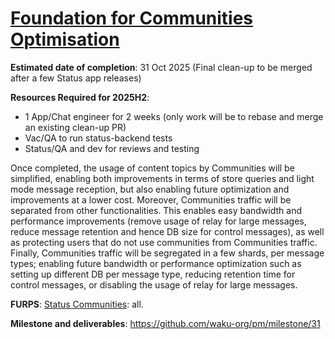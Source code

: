 # [Foundation for Communities Optimisation](https://github.com/waku-org/pm/milestone/31)

**Estimated date of completion**: 31 Oct 2025 (Final clean-up to be merged after a few Status app releases)

**Resources Required for 2025H2**:
- 1 App/Chat engineer for 2 weeks (only work will be to rebase and merge an existing clean-up PR)
- Vac/QA to run status-backend tests
- Status/QA and dev for reviews and testing

Once completed, the usage of content topics by Communities will be simplified,
enabling both improvements in terms of store queries and light mode message reception,
but also enabling future optimization and improvements at a lower cost.
Moreover, Communities traffic will be separated from other functionalities.
This enables easy bandwidth and performance improvements (remove usage of relay for large messages,
reduce message retention and hence DB size for control messages), as well as protecting users that do not
use communities from Communities traffic.
Finally, Communities traffic will be segregated in a few shards, per message types;
enabling future bandwidth or performance optimization such as setting up different DB per message type,
reducing retention time for control messages, or disabling the usage of relay for large messages.


**FURPS**: [Status Communities](/FURPS/application/status_communities.md): all.

**Milestone and deliverables**: https://github.com/waku-org/pm/milestone/31 